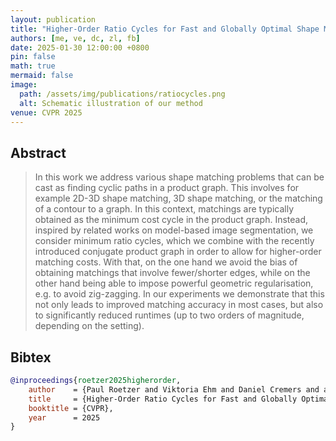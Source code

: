 ```yaml
---
layout: publication
title: "Higher-Order Ratio Cycles for Fast and Globally Optimal Shape Matching"
authors: [me, ve, dc, zl, fb]
date: 2025-01-30 12:00:00 +0800
pin: false
math: true
mermaid: false
image:
  path: /assets/img/publications/ratiocycles.png
  alt: Schematic illustration of our method
venue: CVPR 2025
---
```


## Abstract

> In this work we address various shape matching problems that can be cast as finding cyclic paths in a product graph. This involves for example 2D-3D shape matching, 3D shape matching, or the matching of a contour to a graph. In this context, matchings are typically obtained as the minimum cost cycle in the product graph. Instead, inspired by related works on model-based image segmentation, we consider minimum ratio cycles, which we combine with the recently introduced conjugate product graph in order to allow for higher-order matching costs. With that, on the one hand we avoid the bias of obtaining matchings that involve fewer/shorter edges, while on the other hand being able to impose powerful geometric regularisation, e.g. to avoid zig-zagging. In our experiments we demonstrate that this not only leads to improved matching accuracy in most cases, but also to significantly reduced runtimes (up to two orders of magnitude, depending on the setting).


## Bibtex
```bibtex
@inproceedings{roetzer2025higherorder,
    author    = {Paul Roetzer and Viktoria Ehm and Daniel Cremers and and Zorah L\"ahner and Florian Bernard},
    title     = {Higher-Order Ratio Cycles for Fast and Globally Optimal Shape Matching},
    booktitle = {CVPR},
    year      = 2025
}
```
